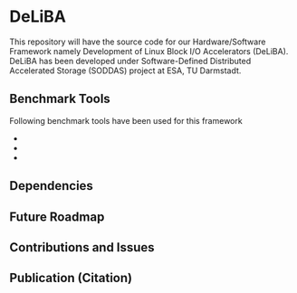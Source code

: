 DeLiBA
===========================================

This repository will have the source code for our Hardware/Software Framework namely Development of Linux Block I/O Accelerators (DeLiBA). DeLiBA has been 
developed under Software-Defined Distributed Accelerated Storage (SODDAS) project at ESA, TU Darmstadt.



Benchmark Tools
---------------
Following benchmark tools have been used for this framework

- 
-
-

Dependencies
-------------


Future Roadmap
----------------


Contributions and Issues
-------------------------



Publication (Citation)
----------------------
